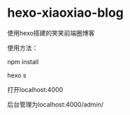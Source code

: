 # hexo-xiaoxiao-blog
使用hexo搭建的笑笑前端圈博客

使用方法：

npm install

hexo s

打开localhost:4000

后台管理为localhost:4000/admin/

